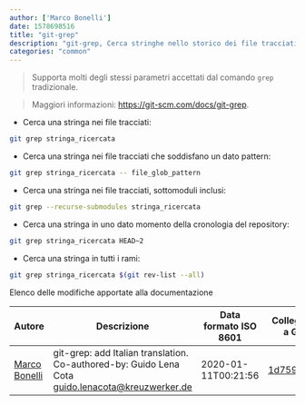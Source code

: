 ```yaml
---
author: ['Marco Bonelli']
date: 1578698516
title: "git-grep"
description: "git-grep, Cerca stringhe nello storico dei file tracciati nel repository."
categories: "common"
---
```

> Supporta molti degli stessi parametri accettati dal comando `grep` tradizionale.

> Maggiori informazioni: <https://git-scm.com/docs/git-grep>.

- Cerca una stringa nei file tracciati:

```bash
git grep stringa_ricercata
```

- Cerca una stringa nei file tracciati che soddisfano un dato pattern:

```bash
git grep stringa_ricercata -- file_glob_pattern
```

- Cerca una stringa nei file tracciati, sottomoduli inclusi:

```bash
git grep --recurse-submodules stringa_ricercata
```

- Cerca una stringa in uno dato momento della cronologia del repository:

```bash
git grep stringa_ricercata HEAD~2
```

- Cerca una stringa in tutti i rami:

```bash
git grep stringa_ricercata $(git rev-list --all)
```
Elenco delle modifiche apportate alla documentazione


Autore | Descrizione | Data formato ISO 8601 | Collegamento a GitHub
------|-----|-----|-----
[Marco Bonelli](mailto:marco@mebeim.net) | git-grep: add Italian translation. Co-authored-by: Guido Lena Cota <guido.lenacota@kreuzwerker.de> | 2020-01-11T00:21:56 | [1d759b1e2b14](https://github.com/tldr-pages/tldr/commit/1d759b1e2b1440b62c603b3b7d1519a881b0319b)

